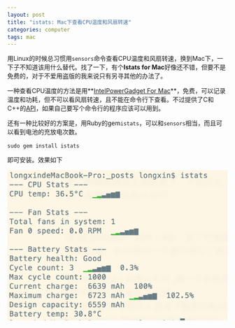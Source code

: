 ```yaml
---
layout: post
title: "istats: Mac下查看CPU温度和风扇转速"
categories: computer
tags: mac
---
```


用Linux的时候总习惯用```sensors```命令查看CPU温度和风扇转速，换到Mac下，一下子不知道该用什么替代。找了一下，有个**Istats for Mac**好像还不错，但要不是免费的，对于不爱用盗版的我来说只有另寻其他的办法了。

一种查看CPU温度的方法是用**[IntelPowerGadget For Mac](https://software.intel.com/zh-cn/articles/intel-power-gadget/)**，免费，可以记录温度和功耗，但不可以看风扇转速，且不能在命令行下查看。不过提供了C和C++的[API](https://software.intel.com/en-us/blogs/2012/12/13/using-the-intel-power-gadget-api-on-mac-os-x)，如果自己要写个命令行的程序应该可以用到。

还有一种比较好的方案是，用Ruby的gem```istats```，可以和```sensors```相当，而且可以看到电池的充放电次数。

	sudo gem install istats
	
即可安装。效果如下

![img](/pic/fig/istats.png "istats")

